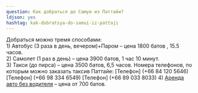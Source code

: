 ```yaml
---
question: Как добраться до Самуи из Паттайи?
ldjson: yes
hashtag: kak-dobratsya-do-samui-iz-pattaji
---
```


Добраться можно тремя способами:  
1\) Автобус (3 раза в день, вечером)+Паром – цена 1800 батов , 15.5 часов.   
2\) Самолет (1 раз в день) – цена 3900 батов, 1 час 10 минут.   
3\) Такси (до пирса) – цена 3500 батов, 6,5 часов.  Номера телефонов, по которым можно заказать таксив Паттайе:
[Телефон] (+66 84 120 5646) [Телефон] (+66 98 334 6549) [Телефон] (+66 89 033 8033)
4\) [Аренда авто без водителя](https://thai-rent-car.com/) – цена от 700 батов.
